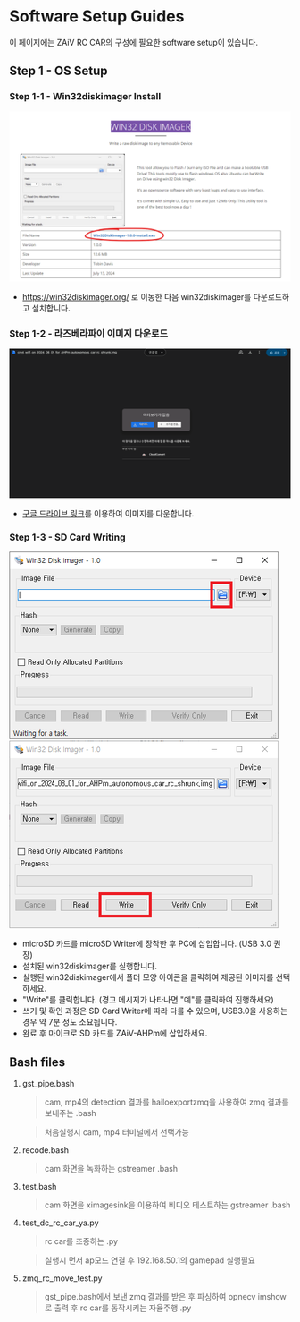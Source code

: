 # Software Setup Guides

이 페이지에는 ZAiV RC CAR의 구성에 필요한 software setup이 있습니다.

## Step 1 - OS Setup
### Step 1-1 - Win32diskimager Install

![alt text](../docs_images/sw/1.png)

* https://win32diskimager.org/ 로 이동한 다음 win32diskimager를 다운로드하고 설치합니다.

### Step 1-2 - 라즈베라파이 이미지 다운로드

![alt text](../docs_images/sw/2.png)

* [구글 드라이브 링크](https://drive.google.com/file/d/1UW0SIPWCbd3zD2XrMaHbgLWok_XjHvC4/view?usp=drive_link)를 이용하여 이미지를 다운합니다.

### Step 1-3 - SD Card Writing

![alt text](../docs_images/sw/2024-08-02_.png)
![alt text](../docs_images/sw/2024-08-02_163910.png)

* microSD 카드를  microSD Writer에 장착한 후 PC에 삽입합니다. (USB 3.0 권장)
* 설치된 win32diskimager를 실행합니다.
* 실행된 win32diskimager에서 폴더 모양 아이콘을 클릭하여 제공된 이미지를 선택하세요.
* "Write"를 클릭합니다. (경고 메시지가 나타나면 "예"를 클릭하여 진행하세요)
* 쓰기 및 확인 과정은 SD Card Writer에 따라 다를 수 있으며, USB3.0을 사용하는 경우 약 7분 정도 소요됩니다.
* 완료 후 마이크로 SD 카드를 ZAiV-AHPm에 삽입하세요.

## Bash files
1. gst_pipe.bash
    >cam, mp4의 detection 결과를 hailoexportzmq을 사용하여 zmq 결과를 보내주는 .bash

    > 처음실행시 cam, mp4 터미널에서 선택가능

2. recode.bash
    >cam 화면을 녹화하는 gstreamer .bash

3. test.bash
    >cam 화면을 ximagesink을 이용하여 비디오 테스트하는 gstreamer .bash

4. test_dc_rc_car_ya.py
    >rc car를 조종하는 .py

    >실행시 먼저 ap모드 연결 후 192.168.50.1의 gamepad 실행필요

5. zmq_rc_move_test.py
    >gst_pipe.bash에서 보낸 zmq 결과를 받은 후 파싱하여 opnecv imshow로 출력 후 rc car를 동작시키는 자율주행 .py
